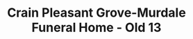 ---
title: "Crain Pleasant Grove-Murdale Funeral Home - Old 13"
url: /murphysburough/crain-pleasant-grove-murdale-funeral-home-old-13/
shop: funeral directors
---